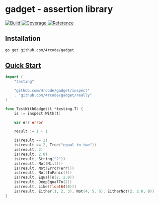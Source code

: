 # gadget - assertion library

[![
	Build
](https://github.com/4rcode/gadget/actions/workflows/build.yml/badge.svg)
](https://github.com/4rcode/gadget/actions/workflows/build.yml)
[![
	Coverage
](https://codecov.io/gh/4rcode/gadget/branch/main/graph/badge.svg)
](https://codecov.io/gh/4rcode/gadget/branch/main)
[![
	Reference
](https://pkg.go.dev/badge/github.com/4rcode/gadget.svg)
](https://pkg.go.dev/github.com/4rcode/gadget)

## Installation

```sh
go get github.com/4rcode/gadget
```

## [Quick Start](quickstart_test.go)

```go
import (
	"testing"

	"github.com/4rcode/gadget/inspect"
	. "github.com/4rcode/gadget/really"
)

func TestWithGadget(t *testing.T) {
	is := inspect.With(t)

	var err error

	result := 1 + 1

	is(result == 2)
	is(result == 2, True("equal to two"))
	is(result, 2)
	is(result, 2.0)
	is(result, String("2"))
	is(result, Not(Nil()))
	is(result, Not(Error(err)))
	is(result, Not(InPanic()))
	is(result, EqualTo(2, 2.0))
	is(result, DeepEqualTo(2))
	is(result, Like(float64(0)))
	is(result, Either(1, 2, 3), Not(4, 5, 6), EitherNot(2, 2.0, 0))
}
```
